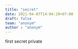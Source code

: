 ```yaml
---
title: "secret"
date: 2021-04-07T14:04:29+07:00
draft: false
team: "anonym"
author : "anonym"
---
```


first secret private